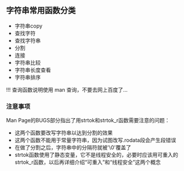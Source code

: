 ## 字符串常用函数分类

 - 字符串copy 
 - 查找字符
 - 查找字符串
 - 分割
 - 连接
 - 字符串比较
 - 字符串长度查看
 - 字符串排序
 
 !!! 查询函数说明使用 man 查询，不要去网上百度了...

### 注意事项
  
Man Page的BUGS部分指出了用strtok和strtok_r函数需要注意的问题：

 - 这两个函数要改写字符串以达到分割的效果
 - 这两个函数不能用于常量字符串，因为试图改写.rodata段会产生段错误
 - 在做了分割之后，字符串中的分隔符就被'\0'覆盖了
 - strtok函数使用了静态变量，它不是线程安全的，必要时应该用可重入的strtok_r函数，以后再详细介绍“可重入”和“线程安全”这两个概念